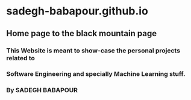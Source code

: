 # sadegh-babapour.github.io
## Home page to the black mountain page
### This Website is meant to show-case the personal projects related to
### Software Engineering and specially Machine Learning stuff.
### By **SADEGH BABAPOUR** 